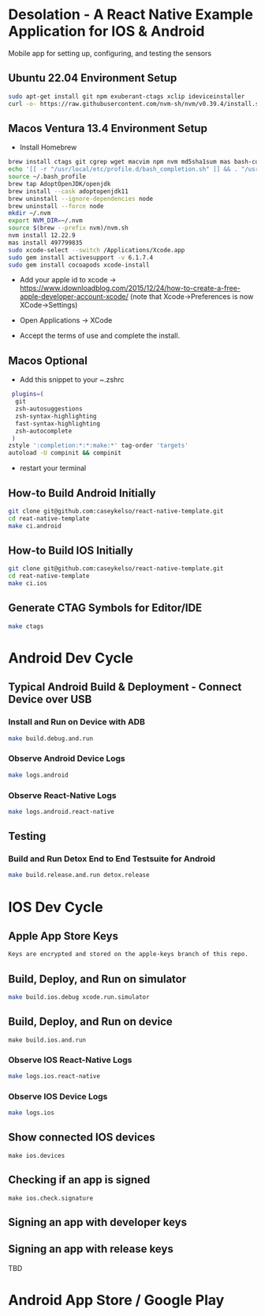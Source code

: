 # Desolation - A React Native Example Application for IOS & Android
Mobile app for setting up, configuring, and testing the sensors

## Ubuntu 22.04 Environment Setup
```bash
sudo apt-get install git npm exuberant-ctags xclip ideviceinstaller
curl -o- https://raw.githubusercontent.com/nvm-sh/nvm/v0.39.4/install.sh | bash
```

## Macos Ventura 13.4 Environment Setup
* Install Homebrew
```bash
brew install ctags git cgrep wget macvim npm nvm md5sha1sum mas bash-completion watchman zsh-autocomplete zsh-autosuggestions zsh-syntax-highlighting jq gsed xclip ideviceinstaller fastlane
echo '[[ -r "/usr/local/etc/profile.d/bash_completion.sh" ]] && . "/usr/local/etc/profile.d/bash_completion.sh"' >> ~/.bash_profile
source ~/.bash_profile
brew tap AdoptOpenJDK/openjdk
brew install --cask adoptopenjdk11
brew uninstall --ignore-dependencies node 
brew uninstall --force node 
mkdir ~/.nvm
export NVM_DIR=~/.nvm
source $(brew --prefix nvm)/nvm.sh
nvm install 12.22.9
mas install 497799835
sudo xcode-select --switch /Applications/Xcode.app
sudo gem install activesupport -v 6.1.7.4
sudo gem install cocoapods xcode-install
```
* Add your apple id to xcode -> https://www.idownloadblog.com/2015/12/24/how-to-create-a-free-apple-developer-account-xcode/
(note that Xcode->Preferences is now XCode->Settings)

* Open Applications -> XCode
* Accept the terms of use and complete the install.

## Macos Optional
* Add this snippet to your ~.zshrc
```bash
 plugins=(
  git
  zsh-autosuggestions
  zsh-syntax-highlighting
  fast-syntax-highlighting
  zsh-autocomplete
 )
zstyle ':completion:*:*:make:*' tag-order 'targets'
autoload -U compinit && compinit
```
* restart your terminal

## How-to Build Android Initially
```bash
git clone git@github.com:caseykelso/react-native-template.git
cd reat-native-template
make ci.android
```

## How-to Build IOS Initially
```bash
git clone git@github.com:caseykelso/react-native-template.git
cd reat-native-template
make ci.ios
```

## Generate CTAG Symbols for Editor/IDE
```bash
make ctags
```

# Android Dev Cycle

## Typical Android Build & Deployment - Connect Device over USB
### Install and Run on Device with ADB
```bash
make build.debug.and.run
```

### Observe Android Device Logs
```bash
make logs.android
```

### Observe React-Native Logs
```bash
make logs.android.react-native
```

## Testing

### Build and Run Detox End to End Testsuite for Android
```bash
make build.release.and.run detox.release
```


# IOS Dev Cycle

## Apple App Store Keys
```bash
Keys are encrypted and stored on the apple-keys branch of this repo.
```

## Build, Deploy, and Run on simulator
```bash
make build.ios.debug xcode.run.simulator
```

## Build, Deploy, and Run on device
```
make build.ios.and.run
```

### Observe IOS React-Native Logs
```bash
make logs.ios.react-native
```

### Observe IOS Device Logs
```bash
make logs.ios
```

## Show connected IOS devices
```
make ios.devices
```

## Checking if an app is signed
```
make ios.check.signature
```

## Signing an app with developer keys

## Signing an app with release keys

TBD

# Android App Store / Google Play




